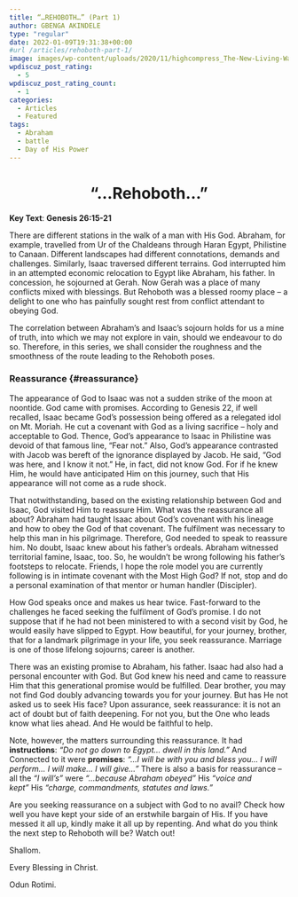 ```yaml
---
title: “…REHOBOTH…” (Part 1)
author: GBENGA AKINDELE
type: "regular"
date: 2022-01-09T19:31:38+00:00
#url /articles/rehoboth-part-1/
image: images/wp-content/uploads/2020/11/highcompress_The-New-Living-Way-Community-Website-Blog-Image-Template-500-x-500-4.jpg
wpdiscuz_post_rating:
  - 5
wpdiscuz_post_rating_count:
  - 1
categories:
  - Articles
  - Featured
tags:
  - Abraham
  - battle
  - Day of His Power
---
```

<h1 id="rehoboth" style="text-align: center;">
  <strong>&#8220;&#8230;Rehoboth&#8230;&#8221;</strong>
</h1>

**Key Text**: **Genesis 26:15-21**

There are different stations in the walk of a man with His God. Abraham, for example, travelled from Ur of the Chaldeans through Haran Egypt, Philistine to Canaan. Different landscapes had different connotations, demands and challenges. Similarly, Isaac traversed different terrains. God interrupted him in an attempted economic relocation to Egypt like Abraham, his father. In concession, he sojourned at Gerah. Now Gerah was a place of many conflicts mixed with blessings. But Rehoboth was a blessed roomy place – a delight to one who has painfully sought rest from conflict attendant to obeying God.

The correlation between Abraham’s and Isaac’s sojourn holds for us a mine of truth, into which we may not explore in vain, should we endeavour to do so. Therefore, in this series, we shall consider the roughness and the smoothness of the route leading to the Rehoboth poses.

### Reassurance {#reassurance}

The appearance of God to Isaac was not a sudden strike of the moon at noontide. God came with promises. According to <a class="NETBibleTagged">Genesis 22</a>, if well recalled, Isaac became God’s possession being offered as a relegated idol on Mt. Moriah. He cut a covenant with God as a living sacrifice – holy and acceptable to God. Thence, God’s appearance to Isaac in Philistine was devoid of that famous line, “Fear not.” Also, God’s appearance contrasted with Jacob was bereft of the ignorance displayed by Jacob. He said, “God was here, and I know it not.” He, in fact, did not know God. For if he knew Him, he would have anticipated Him on this journey, such that His appearance will not come as a rude shock.

That notwithstanding, based on the existing relationship between God and Isaac, God visited Him to reassure Him. What was the reassurance all about? Abraham had taught Isaac about God’s covenant with his lineage and how to obey the God of that covenant. The fulfilment was necessary to help this man in his pilgrimage. Therefore, God needed to speak to reassure him. No doubt, Isaac knew about his father’s ordeals. Abraham witnessed territorial famine, Isaac, too. So, he wouldn’t be wrong following his father’s footsteps to relocate. Friends, I hope the role model you are currently following is in intimate covenant with the Most High God? If not, stop and do a personal examination of that mentor or human handler (Discipler).

How God speaks once and makes us hear twice. Fast-forward to the challenges he faced seeking the fulfilment of God’s promise. I do not suppose that if he had not been ministered to with a second visit by God, he would easily have slipped to Egypt. How beautiful, for your journey, brother, that for a landmark pilgrimage in your life, you seek reassurance. Marriage is one of those lifelong sojourns; career is another.

There was an existing promise to Abraham, his father. Isaac had also had a personal encounter with God. But God knew his need and came to reassure Him that this generational promise would be fulfilled. Dear brother, you may not find God doubly advancing towards you for your journey. But has He not asked us to seek His face? Upon assurance, seek reassurance: it is not an act of doubt but of faith deepening. For not you, but the One who leads know what lies ahead. And He would be faithful to help.

Note, however, the matters surrounding this reassurance. It had **instructions**: _“Do not go down to Egypt… dwell in this land.”_ And Connected to it were **promises**: _“…I will be with you and bless you… I will perform… I will make… I will give…”_ There is also a basis for reassurance – all the _“I will’s”_ were _“…because Abraham obeyed”_ His _“voice and kept”_ His _“charge, commandments, statutes and laws.”_

Are you seeking reassurance on a subject with God to no avail? Check how well you have kept your side of an erstwhile bargain of His. If you have messed it all up, kindly make it all up by repenting. And what do you think the next step to Rehoboth will be? Watch out!

Shallom.

Every Blessing in Christ.

Odun Rotimi.
